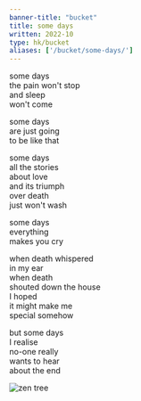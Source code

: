 ```yaml
---
banner-title: "bucket" 
title: some days 
written: 2022-10
type: hk/bucket
aliases: ['/bucket/some-days/']
---
```


some days  
the pain won't stop  
and sleep  
won't come  

some days  
are just going  
to be like that  

some days  
all the stories  
about love  
and its triumph  
over death  
just won't wash  

some days   
everything  
makes you cry  

when death whispered  
in my ear  
when death  
shouted down the house  
I hoped  
it might make me  
special somehow  
  
but some days  
I realise  
no-one really  
wants to hear  
about the end  

![zen tree](/images/mantrasphere/gallery/promo/zenTreePilgrim.jpg)
